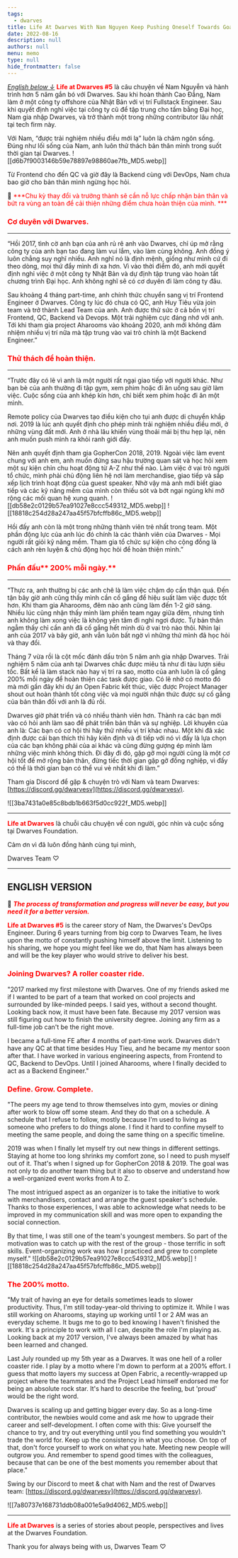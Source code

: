 ```yaml
---
tags: 
  - dwarves
title: Life At Dwarves With Nam Nguyen Keep Pushing Oneself Towards Goal
date: 2022-08-16
description: null
authors: null
menu: memo
type: null
hide_frontmatter: false
---
```


*[English below ↓](/b1cbd328ff8d4545bc677ded54915465#ab8af5f964c544e2a7c343940f28bcee)*
<span style='color:red'>**Life at Dwarves #5**</span> là câu chuyện về Nam Nguyễn và hành trình hơn 5 năm gắn bó với Dwarves. Sau khi hoàn thành Cao Đẳng, Nam làm ở một công ty offshore của Nhật Bản với vị trí Fullstack Engineer. Sau khi quyết định nghỉ việc tại công ty cũ để tập trung cho tấm bằng Đại học, Nam gia nhập Dwarves, và trở thành một trong những contributor lâu nhất tại tech firm này.

Với Nam, “được trải nghiệm nhiều điều mới lạ” luôn là châm ngôn sống. Đúng như lối sống của Nam, anh luôn thử thách bản thân mình trong suốt thời gian tại Dwarves. 
![[d6b7f9003146b59e78897e98860ae7fb_MD5.webp]]

Từ Frontend cho đến QC và giờ đây là Backend cùng với DevOps, Nam chưa bao giờ cho bản thân mình ngừng học hỏi.

📌 <span style='color:red'>***Chu kỳ thay đổi và trưởng thành sẽ cần nỗ lực chấp nhận bản thân và bứt ra vùng an toàn để cải thiện những điểm chưa hoàn thiện của mình. ***</span>

### <span style='color:red'>**Cơ duyên với Dwarves.**</span>
---

“Hồi 2017, tình cờ anh bạn của anh rủ rê anh vào Dwarves, chỉ úp mở rằng công ty của anh bạn tao đang làm vui lắm, vào làm cùng không. Anh đồng ý luôn chẳng suy nghĩ nhiều. Anh nghĩ nó là định mệnh, giống như mình cứ đi theo dòng, mọi thứ đẩy mình đi xa hơn. Vì vào thời điểm đó, anh mới quyết định nghỉ việc ở một công ty Nhật Bản và dự định tập trung vào hoàn tất chương trình Đại học. Anh không nghĩ sẽ có cơ duyên đi làm công ty đâu. 

Sau khoảng 4 tháng part-time, anh chính thức chuyển sang vị trí Frontend Engineer ở Dwarves. Công ty lúc đó chưa có QC, anh Huy Tiêu vừa join team và trở thành Lead Team của anh. Anh được thử sức ở cả bốn vị trí Frontend, QC, Backend và Devops. Một trải nghiệm cực đáng nhớ với anh. Tới khi tham gia project Aharooms vào khoảng 2020, anh mới không đảm nhiệm nhiều vị trí nữa mà tập trung vào vai trò chính là một Backend Engineer.”

### <span style='color:red'>Thử thách để hoàn thiện. </span>
---

“Trước đây có lẽ vì anh là một người rất ngại giao tiếp với người khác. Như bạn bè của anh thường đi tập gym, xem phim hoặc đi ăn uống sau giờ làm việc. Cuộc sống của anh khép kín hơn, chỉ biết xem phim hoặc đi ăn một mình. 

Remote policy của Dwarves tạo điều kiện cho tụi anh được di chuyển khắp nơi. 2019 là lúc anh quyết định cho phép mình trải nghiệm nhiều điều mới, ở những vùng đất mới. Anh ở nhà lâu khiến vùng thoải mái bị thu hẹp lại, nên anh muốn push mình ra khỏi ranh giới đấy. 

Nên anh quyết định tham gia GopherCon 2018, 2019. Ngoài việc làm event chung với anh em, anh muốn đứng sau hậu trường quan sát và học hỏi xem một sự kiện chỉn chu hoạt động từ A-Z như thế nào. Làm việc ở vai trò người tổ chức, mình phải chủ động liên hệ nơi làm merchandise, giao tiếp và sắp xếp lịch trình hoạt động của guest speaker. Nhờ vậy mà anh mới biết giao tiếp và các kỹ năng mềm của mình còn thiếu sót và bớt ngại ngùng khi mở rộng các mối quan hệ xung quanh. 
![[db58e2c0129b57ea91027e8ccc549312_MD5.webp]]
![[18818c254d28a247aa45f57bfcffb86c_MD5.webp]]

Hồi đấy anh còn là một trong những thành viên trẻ nhất trong team. Một phần động lực của anh lúc đó chính là các thành viên của Dwarves - Mọi người rất giỏi kỹ năng mềm. Tham gia tổ chức sự kiện cho cộng đồng là cách anh rèn luyện & chủ động học hỏi để hoàn thiện mình.”

### <span style='color:red'>Phấn đấu</span><span style='color:red'>** 200% mỗi ngày.**</span>
---

“Thực ra, anh thường bị các anh chê là làm việc chậm do cẩn thận quá. Đến tận bây giờ anh cũng thấy mình cần cố gắng để hiệu suất làm việc được tốt hơn. Khi tham gia Aharooms, đêm nào anh cũng làm đến 1-2 giờ sáng. Nhiều lúc cũng nhận thấy mình làm phiền team ngay giữa đêm, nhưng tính anh không làm xong việc là không yên tâm đi nghỉ ngơi được. Tự bản thân ngẫm thấy chỉ cần anh đã cố gắng hết mình dù ở vai trò nào thôi. Nhìn lại anh của 2017 và bây giờ, anh vẫn luôn bất ngờ vì những thứ mình đã học hỏi và thay đổi. 

Tháng 7 vừa rồi là cột mốc đánh dấu tròn 5 năm anh gia nhập Dwarves. Trải nghiệm 5 năm của anh tại Dwarves chắc được miêu tả như đi tàu lượn siêu tốc. Bất kể là làm stack nào hay vị trí ra sao, motto của anh luôn là cố gắng 200% mỗi ngày để hoàn thiện các task được giao. Có lẽ nhờ có motto đó mà mới gần đây khi dự án Open Fabric kết thúc, việc được Project Manager shout out hoàn thành tốt công việc và mọi người nhận thức được sự cố gắng của bản thân đối với anh là đủ rồi. 

Dwarves giờ phát triển và có nhiều thành viên hơn. Thành ra các bạn mới vào có hỏi anh làm sao để phát triển bản thân và sự nghiệp. Lời khuyên của anh là: Các bạn có cơ hội thì hãy thử nhiều vị trí khác nhau. Một khi đã xác định được cái bạn thích thì hãy kiên định và đi tiếp với nó vì đấy là lựa chọn của các bạn không phải của ai khác và cũng đừng gượng ép mình làm những việc mình không thích. Đi đây đi đó, gặp gỡ mọi người cũng là một cơ hội tốt để mở rộng bản thân, đừng tiếc thời gian gặp gỡ đồng nghiệp, vì đấy có thể là thời gian bạn có thể vui vẻ nhất khi đi làm.”

Tham gia Discord để gặp & chuyện trò với Nam và team Dwarves: [https://discord.gg/dwarvesv](https://discord.gg/dwarvesv).

![[3ba7431a0e85c8bdb1b663f5d0cc922f_MD5.webp]]

---

<span style='color:red'>**Life at Dwarves**</span> là chuỗi câu chuyện về con người, góc nhìn và cuộc sống tại Dwarves Foundation. 

Cảm ơn vì đã luôn đồng hành cùng tụi mình,

Dwarves Team ♡

---

## ENGLISH VERSION
📌 <span style='color:red'>***The process of transformation and progress will never be easy, but you need it for a better version.***</span>

<span style='color:red'>**Life at Dwarves #5**</span> is the career story of Nam, the Dwarves's DevOps Engineer. During 6 years turning from big corp to Dwarves Team, he lives upon the motto of constantly pushing himself above the limit. Listening to his sharing, we hope you might feel like we do, that Nam has always been and will be the key player who would strive to deliver his best.

### <span style='color:red'>Joining </span><span style='color:red'>**Dwarves? A roller coaster ride.**</span>
"2017 marked my first milestone with Dwarves. One of my friends asked me if I wanted to be part of a team that worked on cool projects and surrounded by like-minded peeps. I said yes, without a second thought. Looking back now, it must have been fate. Because my 2017 version was still figuring out how to finish the university degree. Joining any firm as a full-time job can't be the right move.

I became a full-time FE after 4 months of part-time work. Dwarves didn't have any QC at that time besides Huy Tieu, and he became my mentor soon after that. I have worked in various engineering aspects, from Frontend to QC, Backend to DevOps. Until I joined Aharooms, where I finally decided to act as a Backend Engineer."

### <span style='color:red'>Define. Grow. Complete.</span>
"The peers my age tend to throw themselves into gym, movies or dining after work to blow off some steam. And they do that on a schedule. A schedule that I refuse to follow, mostly because I'm used to living as someone who prefers to do things alone. I find it hard to confine myself to meeting the same people, and doing the same thing on a specific timeline.

2019 was when I finally let myself try out new things in different settings. Staying at home too long shrinks my comfort zone, so I need to push myself out of it. That's when I signed up for GopherCon 2018 & 2019. The goal was not only to do another team thing but it also to observe and understand how a well-organized event works from A to Z.

The most intrigued aspect as an organizer is to take the initiative to work with merchandisers, contact and arrange the guest speaker's schedule. Thanks to those experiences, I was able to acknowledge what needs to be improved in my communication skill and was more open to expanding the social connection.

By that time, I was still one of the team's youngest members. So part of the motivation was to catch up with the rest of the group - those terrific in soft skills. Event-organizing work was how I practiced and grew to complete myself."
![[db58e2c0129b57ea91027e8ccc549312_MD5.webp]]
![[18818c254d28a247aa45f57bfcffb86c_MD5.webp]]

### <span style='color:red'>**The 200% motto.**</span>
"My trait of having an eye for details sometimes leads to slower productivity. Thus, I'm still today-year-old thriving to optimize it. While I was still working on Aharooms, staying up working until 1 or 2 AM was an everyday scheme. It bugs me to go to bed knowing I haven't finished the work. It's a principle to work with all I can, despite the role I'm playing as. Looking back at my 2017 version, I've always been amazed by what has been learned and changed.

Last July rounded up my 5th year as a Dwarves. It was one hell of a roller coaster ride. I play by a motto where I'm down to perform at a 200% effort. I guess that motto layers my success at Open Fabric, a recently-wrapped up project where the teammates and the Project Lead himself endorsed me for being an absolute rock star. It's hard to describe the feeling, but 'proud' would be the right word.

Dwarves is scaling up and getting bigger every day. So as a long-time contributor, the newbies would come and ask me how to upgrade their career and self-development. I often come with this: Give yourself the chance to try, and try out everything until you find something you wouldn't trade the world for. Keep up the consistency in what you choose. On top of that, don't force yourself to work on what you hate. Meeting new people will outgrow you. And remember to spend good times with the colleagues, because that can be one of the best moments you remember about that place."

Swing by our Discord to meet & chat with Nam and the rest of Dwarves team: [https://discord.gg/dwarvesv](https://discord.gg/dwarvesv).

![[7a80737e168731ddb08a001e5a9d4062_MD5.webp]]

---

<span style='color:red'>**Life at Dwarves**</span><span style='color:red'> </span>is a series of stories about people, perspectives and lives at the Dwarves Foundation.

Thank you for always being with us,
Dwarves Team ♡

